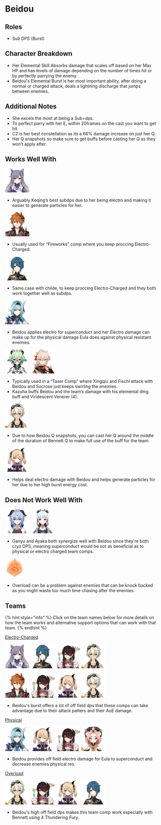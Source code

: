 # Beidou

## Roles

* Sub DPS \(Burst\)

##  Character Breakdown

* Her Elemental Skill Absorbs damage that scales off based on her Max HP and has levels of damage depending on the number of times hit or by perfectly parrying the enemy.
* Beidou's Elemental Burst is her most important ability, after doing a normal or charged attack, deals a lightning discharge that jumps between enemies. 

## Additional Notes

* She excels the most at being a Sub=dps.
* To perfect parry with her E, within 20frames on the cast you want to get hit.
* C2 is her best constellation as its a 66% damage increase on just her Q.
* Her Q snapshots so make sure to get buffs before casting her Q as they won’t apply after. 

## Works Well With

![](../../.gitbook/assets/ui_avataricon_keqing.png) 

* Arguably Keqing’s best subdps due to her being electro and making it easier to generate particles for her.

![](../../.gitbook/assets/ui_avataricon_tartaglia.png) 

* Usually used for “Fireworks” comp where you keep proccing Electro-Charged.

![](../../.gitbook/assets/ui_avataricon_xingqiu.png) 

* Same case with childe, to keep proccing Electro-Charged and they both work together well as subdps.

![](../../.gitbook/assets/ui_avataricon_eula.png)

* Beidou applies electro for superconduct and her Electro damage can make up for the physical damage Eula does against physical resistant enemies. 

![](../../.gitbook/assets/ui_avataricon_sucrose.png) ![](../../.gitbook/assets/ui_avataricon_kazuha.png) 

* Typically used in a “Taser Comp” where Xingqiu and Fischl attack with Beidou and Sucrose just keeps swirling the enemies.
* Kazuha buffs Beidou and the team’s damage with his elemental dmg buff and Viridescent Venerer \(4\).

![](../../.gitbook/assets/ui_avataricon_bennett.png) 

* Due to how Beidou Q snapshots, you can cast her Q around the middle of the duration of Bennett Q to make full use of the buff for the team.

![](../../.gitbook/assets/ui_avataricon_fischl.png) 

* Helps deal electro damage with Beidou and helps generate particles for her due to her high burst energy cost.

## Does Not Work Well With

![](../../.gitbook/assets/ui_avataricon_ganyu.png) ![](../../.gitbook/assets/ui_avataricon_ayaka.png) 

* Ganyu and Ayaka both synergize well with Beidou since they're both cryo DPS, meaning superconduct would be not as beneficial as to physical or electro charged team comps.

![](../../.gitbook/assets/element_pyro.webp) 

* Overload can be a problem against enemies that can be knock backed as you might waste too much time chasing after the enemies.

## Teams

{% hint style="info" %}
Click on the team names below for more details on how the team works and alternative support options that can work with that team.
{% endhint %}

[Electro-Charged](../../teams/electro-charged.md)

![](../../.gitbook/assets/ui_avataricon_keqing.png) ![](../../.gitbook/assets/ui_avataricon_xingqiu.png) ![](../../.gitbook/assets/ui_avataricon_beidou.png) ![](../../.gitbook/assets/ui_avataricon_bennett.png) 

![](../../.gitbook/assets/ui_avataricon_tartaglia.png) ![](../../.gitbook/assets/ui_avataricon_beidou.png) ![](../../.gitbook/assets/ui_avataricon_fischl.png) ![](../../.gitbook/assets/ui_avataricon_bennett.png) 

* Beidou's burst offers a lot of off field dps that these comps can take advantage due to their attack patters and their AoE damage.

[Physical](../../teams/physical.md)

![](../../.gitbook/assets/ui_avataricon_eula.png) ![](../../.gitbook/assets/ui_avataricon_fischl.png) ![](../../.gitbook/assets/ui_avataricon_beidou.png) ![](../../.gitbook/assets/ui_avataricon_diona.png) 

* Beidou provides off field electro damage for Eula to superconduct and decrease enemies physical res.

[Overload](../../teams/overload.md)

![](../../.gitbook/assets/ui_avataricon_bennett.png) ![](../../.gitbook/assets/ui_avataricon_beidou.png) ![](../../.gitbook/assets/ui_avataricon_fischl.png) ![](../../.gitbook/assets/ui_avataricon_xingqiu.png) 

* Beidou's high off field dps makes this team comp work especially with Bennett using 4 Thundering Fury.



